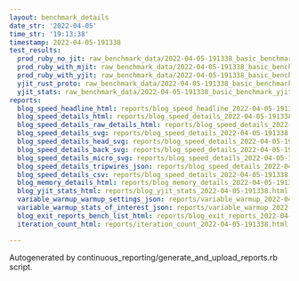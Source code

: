 ```yaml
---
layout: benchmark_details
date_str: '2022-04-05'
time_str: '19:13:38'
timestamp: 2022-04-05-191338
test_results:
  prod_ruby_no_jit: raw_benchmark_data/2022-04-05-191338_basic_benchmark_prod_ruby_no_jit.json
  prod_ruby_with_mjit: raw_benchmark_data/2022-04-05-191338_basic_benchmark_prod_ruby_with_mjit.json
  prod_ruby_with_yjit: raw_benchmark_data/2022-04-05-191338_basic_benchmark_prod_ruby_with_yjit.json
  yjit_rust_proto: raw_benchmark_data/2022-04-05-191338_basic_benchmark_yjit_rust_proto.json
  yjit_stats: raw_benchmark_data/2022-04-05-191338_basic_benchmark_yjit_stats.json
reports:
  blog_speed_headline_html: reports/blog_speed_headline_2022-04-05-191338.html
  blog_speed_details_html: reports/blog_speed_details_2022-04-05-191338.html
  blog_speed_details_raw_details_html: reports/blog_speed_details_2022-04-05-191338.raw_details.html
  blog_speed_details_svg: reports/blog_speed_details_2022-04-05-191338.svg
  blog_speed_details_head_svg: reports/blog_speed_details_2022-04-05-191338.head.svg
  blog_speed_details_back_svg: reports/blog_speed_details_2022-04-05-191338.back.svg
  blog_speed_details_micro_svg: reports/blog_speed_details_2022-04-05-191338.micro.svg
  blog_speed_details_tripwires_json: reports/blog_speed_details_2022-04-05-191338.tripwires.json
  blog_speed_details_csv: reports/blog_speed_details_2022-04-05-191338.csv
  blog_memory_details_html: reports/blog_memory_details_2022-04-05-191338.html
  blog_yjit_stats_html: reports/blog_yjit_stats_2022-04-05-191338.html
  variable_warmup_warmup_settings_json: reports/variable_warmup_2022-04-05-191338.warmup_settings.json
  variable_warmup_stats_of_interest_json: reports/variable_warmup_2022-04-05-191338.stats_of_interest.json
  blog_exit_reports_bench_list_html: reports/blog_exit_reports_2022-04-05-191338.bench_list.html
  iteration_count_html: reports/iteration_count_2022-04-05-191338.html

---
```

Autogenerated by continuous_reporting/generate_and_upload_reports.rb script.
